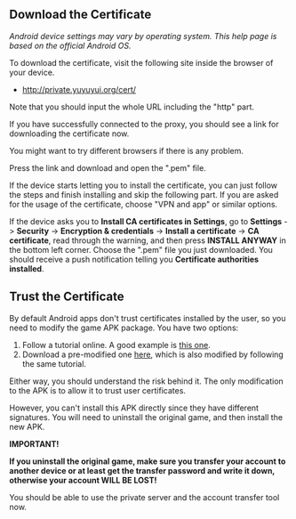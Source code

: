 ﻿## Download the Certificate

*Android device settings may vary by operating system. This help page is
based on the official Android OS.*

To download the certificate, visit the following site inside the browser
of your device.

* http://private.yuyuyui.org/cert/

Note that you should input the whole URL including the "http" part.

If you have successfully connected to the proxy, you should see a link
for downloading the certificate now.

You might want to try different browsers if there is any problem.

Press the link and download and open the ".pem" file. 

If the device starts letting you to install the certificate, you can just
follow the steps and finish installing and skip the following part. If you
are asked for the usage of the certificate, choose "VPN and app" or similar
options.

If the device asks you to **Install CA certificates in Settings**, go to
**Settings** -> **Security** -> **Encryption & credentials** -> **Install
a certificate** -> **CA certificate**, read through the warning, and then
press **INSTALL ANYWAY** in the bottom left corner. Choose the ".pem" file
you just downloaded. You should receive a push notification telling you
**Certificate authorities installed**.

## Trust the Certificate

By default Android apps don't trust certificates installed by the user, so
you need to modify the game APK package. You have two options:

1. Follow a tutorial online. A good example is [this one](https://hurricanelabs.com/blog/modifying-android-apps-to-allow-tls-intercept-with-user-cas/).
2. Download a pre-modified one [here](https://d3204tmbjpbaf4.cloudfront.net/3.28.0/jp.co.altplus.yuyuyui.allow_ssl.apk),
which is also modified by following the same tutorial.

Either way, you should understand the risk behind it. The only modification
to the APK is to allow it to trust user certificates.

However, you can't install this APK directly since they have different
signatures. You will need to uninstall the original game, and then install
the new APK.

**IMPORTANT!**

**If you uninstall the original game, make sure you transfer
your account to another device or at least get the transfer password and
write it down, otherwise your account WILL BE LOST!**

You should be able to use the private server and the account transfer tool
now.